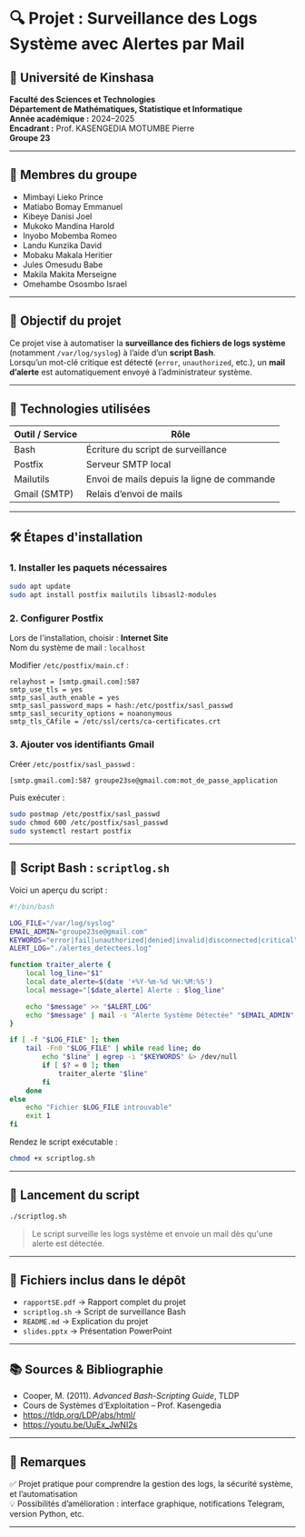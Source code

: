 # 🔍 Projet : Surveillance des Logs Système avec Alertes par Mail

## 📘 Université de Kinshasa  
**Faculté des Sciences et Technologies**  
**Département de Mathématiques, Statistique et Informatique**  
**Année académique :** 2024–2025  
**Encadrant :** Prof. KASENGEDIA MOTUMBE Pierre  
**Groupe 23**

---

## 👥 Membres du groupe

- Mimbayi Lieko Prince  
- Matiabo Bomay Emmanuel  
- Kibeye Danisi Joel  
- Mukoko Mandina Harold  
- Inyobo Mobemba Romeo  
- Landu Kunzika David  
- Mobaku Makala Heritier  
- Jules Omesudu Babe  
- Makila Makita Merseigne  
- Omehambe Ososmbo Israel  

---

## 🎯 Objectif du projet

Ce projet vise à automatiser la **surveillance des fichiers de logs système** (notamment `/var/log/syslog`) à l’aide d’un **script Bash**.  
Lorsqu’un mot-clé critique est détecté (`error`, `unauthorized`, etc.), un **mail d’alerte** est automatiquement envoyé à l’administrateur système.

---

## 🧩 Technologies utilisées

| Outil / Service         | Rôle                                              |
|-------------------------|---------------------------------------------------|
| Bash                    | Écriture du script de surveillance                |
| Postfix                 | Serveur SMTP local                                |
| Mailutils               | Envoi de mails depuis la ligne de commande        |
| Gmail (SMTP)            | Relais d’envoi de mails                           |

---

## 🛠️ Étapes d'installation

### 1. Installer les paquets nécessaires

```bash
sudo apt update
sudo apt install postfix mailutils libsasl2-modules
```

### 2. Configurer Postfix

Lors de l'installation, choisir : **Internet Site**  
Nom du système de mail : `localhost`

Modifier `/etc/postfix/main.cf` :

```
relayhost = [smtp.gmail.com]:587
smtp_use_tls = yes
smtp_sasl_auth_enable = yes
smtp_sasl_password_maps = hash:/etc/postfix/sasl_passwd
smtp_sasl_security_options = noanonymous
smtp_tls_CAfile = /etc/ssl/certs/ca-certificates.crt
```

### 3. Ajouter vos identifiants Gmail

Créer `/etc/postfix/sasl_passwd` :

```
[smtp.gmail.com]:587 groupe23se@gmail.com:mot_de_passe_application
```

Puis exécuter :

```bash
sudo postmap /etc/postfix/sasl_passwd
sudo chmod 600 /etc/postfix/sasl_passwd
sudo systemctl restart postfix
```

---

## 📄 Script Bash : `scriptlog.sh`

Voici un aperçu du script :

```bash
#!/bin/bash

LOG_FILE="/var/log/syslog"
EMAIL_ADMIN="groupe23se@gmail.com"
KEYWORDS="error|fail|unauthorized|denied|invalid|disconnected|critical"
ALERT_LOG="./alertes_detectees.log"

function traiter_alerte {
    local log_line="$1"
    local date_alerte=$(date '+%Y-%m-%d %H:%M:%S')
    local message="[$date_alerte] Alerte : $log_line"

    echo "$message" >> "$ALERT_LOG"
    echo "$message" | mail -s "Alerte Système Détectée" "$EMAIL_ADMIN"
}

if [ -f "$LOG_FILE" ]; then
    tail -Fn0 "$LOG_FILE" | while read line; do
        echo "$line" | egrep -i "$KEYWORDS" &> /dev/null
        if [ $? = 0 ]; then
            traiter_alerte "$line"
        fi
    done
else
    echo "Fichier $LOG_FILE introuvable"
    exit 1
fi
```

Rendez le script exécutable :

```bash
chmod +x scriptlog.sh
```

---

## 🚀 Lancement du script

```bash
./scriptlog.sh
```

> Le script surveille les logs système et envoie un mail dès qu'une alerte est détectée.

---

## 📝 Fichiers inclus dans le dépôt

- `rapportSE.pdf` → Rapport complet du projet  
- `scriptlog.sh` → Script de surveillance Bash  
- `README.md` → Explication du projet  
- `slides.pptx` → Présentation PowerPoint 

---

## 📚 Sources & Bibliographie

- Cooper, M. (2011). *Advanced Bash-Scripting Guide*, TLDP  
- Cours de Systèmes d’Exploitation – Prof. Kasengedia  
- https://tldp.org/LDP/abs/html/  
- https://youtu.be/UuEx_JwNI2s  

---

## 📌 Remarques

✅ Projet pratique pour comprendre la gestion des logs, la sécurité système, et l’automatisation  
💡 Possibilités d’amélioration : interface graphique, notifications Telegram, version Python, etc.

---
